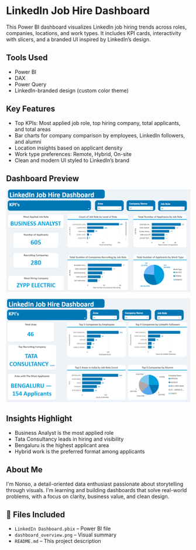# LinkedIn Job Hire Dashboard


This Power BI dashboard visualizes LinkedIn job hiring trends across roles, companies, locations, and work types. It includes KPI cards, interactivity with slicers, and a branded UI inspired by LinkedIn’s design.

## Tools Used
- Power BI
- DAX
- Power Query
- LinkedIn-branded design (custom color theme)

## Key Features
- Top KPIs: Most applied job role, top hiring company, total applicants, and total areas
- Bar charts for company comparison by employees, LinkedIn followers, and alumni
- Location insights based on applicant density
- Work type preferences: Remote, Hybrid, On-site
- Clean and modern UI styled to LinkedIn’s brand

## Dashboard Preview
![LinkedIn Dashboard](https://github.com/AudreyNonso/Linkedin-Job-Hire-Dashboard/blob/main/LinkedIn_Dashboard%202.png)

![LinkedIn Dashboard](https://github.com/AudreyNonso/Linkedin-Job-Hire-Dashboard/blob/main/LinkedIn_Dashboard%201.png)


## Insights Highlight
- Business Analyst is the most applied role
- Tata Consultancy leads in hiring and visibility
- Bengaluru is the highest applicant area
- Hybrid work is the preferred format among applicants

## About Me
I'm Nonso, a detail-oriented data enthusiast passionate about storytelling through visuals. I'm learning and building dashboards that solve real-world problems, with a focus on clarity, business value, and clean design.

## 📎 Files Included
- `LinkedIn Dashboard.pbix` – Power BI file
- `dashboard_overview.png` – Visual summary
- `README.md` – This project description
